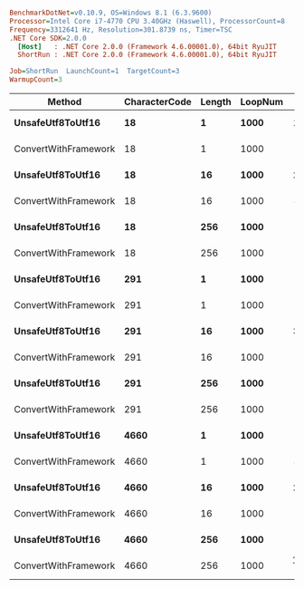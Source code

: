 ``` ini

BenchmarkDotNet=v0.10.9, OS=Windows 8.1 (6.3.9600)
Processor=Intel Core i7-4770 CPU 3.40GHz (Haswell), ProcessorCount=8
Frequency=3312641 Hz, Resolution=301.8739 ns, Timer=TSC
.NET Core SDK=2.0.0
  [Host]   : .NET Core 2.0.0 (Framework 4.6.00001.0), 64bit RyuJIT
  ShortRun : .NET Core 2.0.0 (Framework 4.6.00001.0), 64bit RyuJIT

Job=ShortRun  LaunchCount=1  TargetCount=3  
WarmupCount=3  

```
 |               Method | CharacterCode | Length | LoopNum |         Mean |       Error |     StdDev |    Gen 0 | Allocated |
 |--------------------- |-------------- |------- |-------- |-------------:|------------:|-----------:|---------:|----------:|
 |    **UnsafeUtf8ToUtf16** |            **18** |      **1** |    **1000** |    **16.661 us** |   **0.5081 us** |  **0.0287 us** |   **7.6599** |   **32256 B** |
 | ConvertWithFramework |            18 |      1 |    1000 |    35.861 us |   2.4045 us |  0.1359 us |   7.6294 |   32256 B |
 |    **UnsafeUtf8ToUtf16** |            **18** |     **16** |    **1000** |    **24.537 us** |   **0.8530 us** |  **0.0482 us** |  **15.3198** |   **64320 B** |
 | ConvertWithFramework |            18 |     16 |    1000 |    49.207 us |   6.1819 us |  0.3493 us |  15.3198 |   64320 B |
 |    **UnsafeUtf8ToUtf16** |            **18** |    **256** |    **1000** |   **148.647 us** |  **46.6679 us** |  **2.6368 us** | **129.8828** |  **545520 B** |
 | ConvertWithFramework |            18 |    256 |    1000 |   194.958 us |  72.1146 us |  4.0746 us | 129.8828 |  545520 B |
 |    **UnsafeUtf8ToUtf16** |           **291** |      **1** |    **1000** |     **9.551 us** |   **0.1832 us** |  **0.0103 us** |   **0.0458** |     **256 B** |
 | ConvertWithFramework |           291 |      1 |    1000 |    39.569 us |   5.2824 us |  0.2985 us |   7.6294 |   32256 B |
 |    **UnsafeUtf8ToUtf16** |           **291** |     **16** |    **1000** |    **35.218 us** |   **2.0811 us** |  **0.1176 us** |  **11.4746** |   **48336 B** |
 | ConvertWithFramework |           291 |     16 |    1000 |   127.875 us |   3.3533 us |  0.1895 us |  15.1367 |   64336 B |
 |    **UnsafeUtf8ToUtf16** |           **291** |    **256** |    **1000** |   **302.141 us** |  **22.2030 us** |  **1.2545 us** |  **68.8477** |  **289776 B** |
 | ConvertWithFramework |           291 |    256 |    1000 |   837.383 us |  60.2338 us |  3.4033 us | 129.8828 |  545776 B |
 |    **UnsafeUtf8ToUtf16** |          **4660** |      **1** |    **1000** |     **9.248 us** |   **0.2107 us** |  **0.0119 us** |   **0.0458** |     **256 B** |
 | ConvertWithFramework |          4660 |      1 |    1000 |    41.637 us |   5.0957 us |  0.2879 us |   7.6294 |   32256 B |
 |    **UnsafeUtf8ToUtf16** |          **4660** |     **16** |    **1000** |    **27.864 us** |   **4.8488 us** |  **0.2740 us** |   **9.6130** |   **40352 B** |
 | ConvertWithFramework |          4660 |     16 |    1000 |   172.632 us |  16.1172 us |  0.9107 us |  15.1367 |   64352 B |
 |    **UnsafeUtf8ToUtf16** |          **4660** |    **256** |    **1000** |   **250.246 us** |  **99.4280 us** |  **5.6179 us** |  **48.0957** |  **202032 B** |
 | ConvertWithFramework |          4660 |    256 |    1000 | 1,362.740 us | 294.1477 us | 16.6199 us | 128.9063 |  546032 B |

